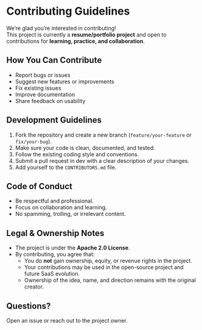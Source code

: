 # Contributing Guidelines

We’re glad you’re interested in contributing!  
This project is currently a **resume/portfolio project** and open to contributions for **learning, practice, and collaboration**.  

## How You Can Contribute
- Report bugs or issues
- Suggest new features or improvements
- Fix existing issues
- Improve documentation
- Share feedback on usability

## Development Guidelines
1. Fork the repository and create a new branch (`feature/your-feature` or `fix/your-bug`).
2. Make sure your code is clean, documented, and tested.
3. Follow the existing coding style and conventions.
4. Submit a pull request in dev with a clear description of your changes.
5. Add yourself to the `CONTRIBUTORS.md` file.

## Code of Conduct
- Be respectful and professional.
- Focus on collaboration and learning.
- No spamming, trolling, or irrelevant content.

## Legal & Ownership Notes
- The project is under the **Apache 2.0 License**.  
- By contributing, you agree that:
  - You do **not** gain ownership, equity, or revenue rights in the project.  
  - Your contributions may be used in the open-source project and future SaaS evolution.  
  - Ownership of the idea, name, and direction remains with the original creator.  

## Questions?
Open an issue or reach out to the project owner.  
